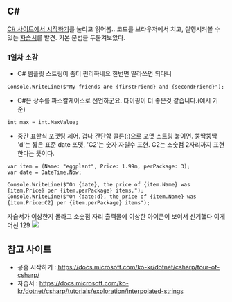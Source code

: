 ## C#
[C# 사이트에서 시작하기](https://docs.microsoft.com/ko-kr/dotnet/csharp/tour-of-csharp/)를 눌리고 읽어봄..
코드를 브라우저에서 치고, 실행시켜볼 수 있는 [자습서](https://docs.microsoft.com/ko-kr/dotnet/csharp/tutorials/exploration/interpolated-strings)를 발견. 기본 문법을 두둘겨보았다. 

### 1일차 소감
- C# 템플릿 스트링이 좀더 편리하네요 한번면 딸라쓰면 되다니
```
Console.WriteLine($"My friends are {firstFriend} and {secondFriend}");
```

- C#은 상수를 파스칼케이스로 선언하군요. 타이핑이 더 좋은것 같습니다.(예시 기준)
```
int max = int.MaxValue;
```

- 중간 표햔식 포맷팅 제어. 겁나 간단함  콜론(:)으로 포맷 스트링 붙이면. 뚱딱뚱딱
'd'는 짧은 표준 date 포맷, 'C2'는 숫자 자릴수 표현. C2는 소숫점 2자리까지 표현한다는 뜻이다.
```
var item = (Name: "eggplant", Price: 1.99m, perPackage: 3);
var date = DateTime.Now;

Console.WriteLine($"On {date}, the price of {item.Name} was {item.Price} per {item.perPackage} items.");
Console.WriteLine($"On {date:d}, the price of {item.Name} was {item.Price:C2} per {item.perPackage} items");
```

자습서가 이상한지 몰라고 소숫점 자리 출력물에 이상한 아이콘이 보여서 신기했다 이게 머선 129
<img src="https://github.com/accidentlywoo/TIL/tree/main/C-%23-Blazor/image/소숫점자리.png" />


## 참고 사이트
- 공홈 시작하기 : https://docs.microsoft.com/ko-kr/dotnet/csharp/tour-of-csharp/
- 자습서 : https://docs.microsoft.com/ko-kr/dotnet/csharp/tutorials/exploration/interpolated-strings